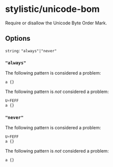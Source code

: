 # stylistic/unicode-bom

Require or disallow the Unicode Byte Order Mark.

## Options

`string`: `"always"|"never"`

### `"always"`

The following pattern is considered a problem:

<!-- prettier-ignore -->
```css
a {}
```

The following pattern is _not_ considered a problem:

<!-- prettier-ignore -->
```css
U+FEFF
a {}
```

### `"never"`

The following pattern is considered a problem:

<!-- prettier-ignore -->
```css
U+FEFF
a {}
```

The following pattern is _not_ considered a problem:

<!-- prettier-ignore -->
```css
a {}
```
